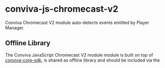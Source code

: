 # conviva-js-chromecast-v2
Conviva Chromecast V2 module auto-detects events emitted by Player Manager.

## Offline Library
The Conviva JavaScript Chromecast V2 module module is built on top of <a href="https://github.com/Conviva/conviva-js-coresdk">conviva-core-sdk</a>, is shared as offline library and should be included via the <script> tag in the application.

``` 
<script type="text/javascript" src="<PATH>/conviva-core-sdk.js"></script>
<script type="text/javascript" src="<PATH>/conviva-chromecast-v2module.js"></script>
```

## Install via npm 

```
npm install @convivainc/conviva-js-chromecast-v2 --save
```

## Supported Framework Versions
Receiver SDK version 2.0.0 with external Media Player Library version 1.0.0

## Supported Devices
Chromecast 1, Chromecast 2 and Chromecast Ultra

## Note:
* Refer https://community.conviva.com/ for integration guidelines.
